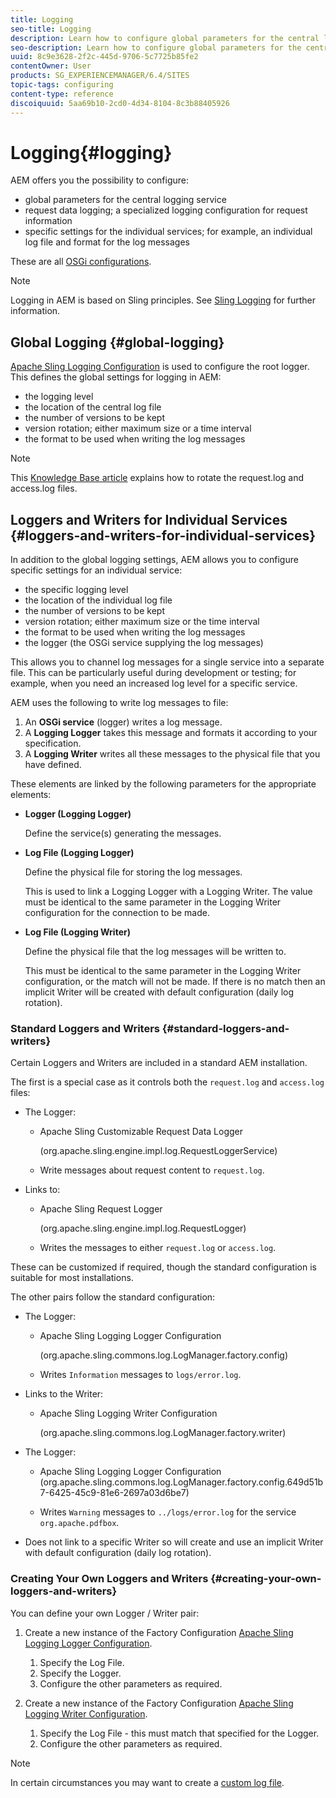 ```yaml
---
title: Logging
seo-title: Logging
description: Learn how to configure global parameters for the central logging service, specific settings for the individual services or how to request data logging.
seo-description: Learn how to configure global parameters for the central logging service, specific settings for the individual services or how to request data logging.
uuid: 8c9e3628-2f2c-445d-9706-5c7725b85fe2
contentOwner: User
products: SG_EXPERIENCEMANAGER/6.4/SITES
topic-tags: configuring
content-type: reference
discoiquuid: 5aa69b10-2cd0-4d34-8104-8c3b88405926
---
```


# Logging{#logging}

AEM offers you the possibility to configure:

* global parameters for the central logging service
* request data logging; a specialized logging configuration for request information
* specific settings for the individual services; for example, an individual log file and format for the log messages

These are all [OSGi configurations](/help/sites-deploying/configuring-osgi.md).

>[!NOTE]
>
>Logging in AEM is based on Sling principles. See [Sling Logging](https://sling.apache.org/site/logging.html) for further information.

## Global Logging {#global-logging}

[Apache Sling Logging Configuration](/help/sites-deploying/osgi-configuration-settings.md) is used to configure the root logger. This defines the global settings for logging in AEM:

* the logging level
* the location of the central log file
* the number of versions to be kept
* version rotation; either maximum size or a time interval  
* the format to be used when writing the log messages

>[!NOTE]
>
>This [Knowledge Base article](https://helpx.adobe.com/experience-manager/kb/HowToRotateRequestAndAccessLog.html) explains how to rotate the request.log and access.log files.

## Loggers and Writers for Individual Services {#loggers-and-writers-for-individual-services}

In addition to the global logging settings, AEM allows you to configure specific settings for an individual service:

* the specific logging level
* the location of the individual log file
* the number of versions to be kept
* version rotation; either maximum size or the time interval   
* the format to be used when writing the log messages
* the logger (the OSGi service supplying the log messages)

This allows you to channel log messages for a single service into a separate file. This can be particularly useful during development or testing; for example, when you need an increased log level for a specific service.

AEM uses the following to write log messages to file:

1. An **OSGi service** (logger) writes a log message.
1. A **Logging Logger** takes this message and formats it according to your specification.
1. A **Logging Writer** writes all these messages to the physical file that you have defined.

These elements are linked by the following parameters for the appropriate elements:

* **Logger (Logging Logger)** 

  Define the service(s) generating the messages.

* **Log File (Logging Logger)**

  Define the physical file for storing the log messages.

  This is used to link a Logging Logger with a Logging Writer. The value must be identical to the same parameter in the Logging Writer configuration for the connection to be made.  

* **Log File (Logging Writer)**

  Define the physical file that the log messages will be written to.

  This must be identical to the same parameter in the Logging Writer configuration, or the match will not be made. If there is no match then an implicit Writer will be created with default configuration (daily log rotation).

### Standard Loggers and Writers {#standard-loggers-and-writers}

Certain Loggers and Writers are included in a standard AEM installation.

The first is a special case as it controls both the `request.log` and `access.log` files:

* The Logger:

    * Apache Sling Customizable Request Data Logger 

      (org.apache.sling.engine.impl.log.RequestLoggerService)

    * Write messages about request content to `request.log`.

* Links to:

    * Apache Sling Request Logger 

      (org.apache.sling.engine.impl.log.RequestLogger)

    * Writes the messages to either `request.log` or `access.log`.

These can be customized if required, though the standard configuration is suitable for most installations.

The other pairs follow the standard configuration:

* The Logger:

    * Apache Sling Logging Logger Configuration 

      (org.apache.sling.commons.log.LogManager.factory.config)

    * Writes `Information` messages to `logs/error.log`.

* Links to the Writer:

    * Apache Sling Logging Writer Configuration 

      (org.apache.sling.commons.log.LogManager.factory.writer)

* The Logger:

    * Apache Sling Logging Logger Configuration 
      (org.apache.sling.commons.log.LogManager.factory.config.649d51b7-6425-45c9-81e6-2697a03d6be7)
      
    * Writes `Warning` messages to `../logs/error.log` for the service `org.apache.pdfbox`.

* Does not link to a specific Writer so will create and use an implicit Writer with default configuration (daily log rotation).

### Creating Your Own Loggers and Writers {#creating-your-own-loggers-and-writers}

You can define your own Logger / Writer pair:

1. Create a new instance of the Factory Configuration [Apache Sling Logging Logger Configuration](/help/sites-deploying/osgi-configuration-settings.md).

    1. Specify the Log File.
    1. Specify the Logger.
    1. Configure the other parameters as required.

1. Create a new instance of the Factory Configuration [Apache Sling Logging Writer Configuration](/help/sites-deploying/osgi-configuration-settings.md).

    1. Specify the Log File - this must match that specified for the Logger.
    1. Configure the other parameters as required.

>[!NOTE]
>
>In certain circumstances you may want to create a [custom log file](/help/sites-deploying/monitoring-and-maintaining.md#create-a-custom-log-file).

